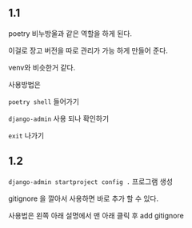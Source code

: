 ## 1.1

poetry 비누방울과 같은 역할을 하게 된다. 

이걸로 장고 버전을 따로 관리가 가능 하게 만들어 준다. 

venv와 비슷한거 같다. 

사용방법은

`poetry shell` 들어가기

`django-admin` 사용 되나 확인하기

`exit` 나가기



## 1.2

`django-admin startproject config .` 프로그램 생성

gitignore 을 깔아서 사용하면 바로 추가 할 수 있다. 

사용법은 왼쪽 아래 설명에서 맨 아래 클릭 후 add gitignore

